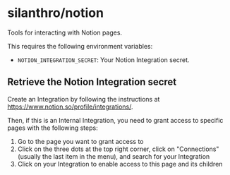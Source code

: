 # silanthro/notion

Tools for interacting with Notion pages.

This requires the following environment variables:

- `NOTION_INTEGRATION_SECRET`: Your Notion Integration secret.

## Retrieve the Notion Integration secret

Create an Integration by following the instructions at https://www.notion.so/profile/integrations/.

Then, if this is an Internal Integration, you need to grant access to specific pages with the following steps:

1. Go to the page you want to grant access to
2. Click on the three dots at the top right corner, click on "Connections" (usually the last item in the menu), and search for your Integration
3. Click on your Integration to enable access to this page and its children
